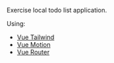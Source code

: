 Exercise local todo list application.

Using:
- [Vue Tailwind](https://www.vue-tailwind.com/)
- [Vue Motion](https://motion.vueuse.org/)
- [Vue Router](https://router.vuejs.org/)
